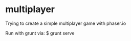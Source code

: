 multiplayer
===========

Trying to create a simple multiplayer game with phaser.io

Run with grunt via: $ grunt serve 
